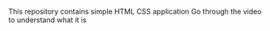 This repository contains simple HTML CSS application 
Go through the video to understand what it is
